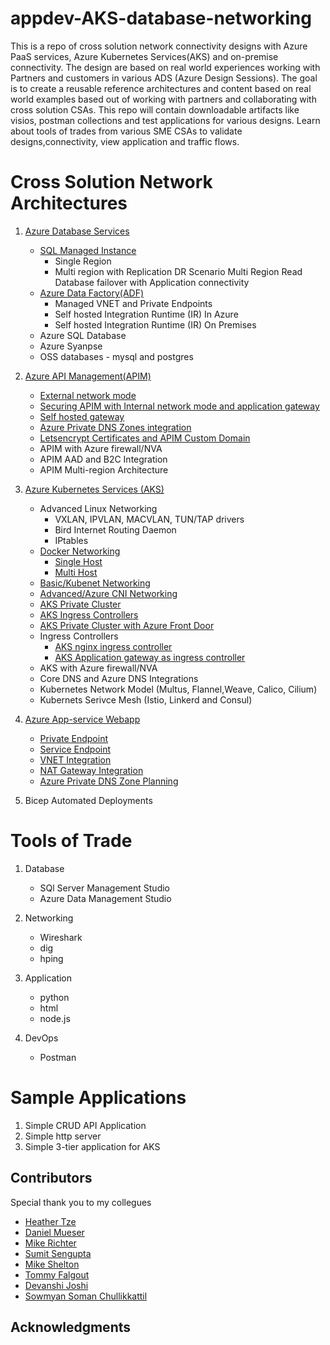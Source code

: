 # appdev-AKS-database-networking

This is a repo of cross solution network connectivity designs with Azure PaaS services, Azure Kubernetes Services(AKS) and on-premise connectivity. The design are based on real world experiences working with Partners and customers in various ADS (Azure Design Sessions). The goal is to create a reusable reference architectures and content based on real world examples based out of working with partners and collaborating with cross solution CSAs. This repo will contain downloadable artifacts like visios, postman collections and test applications for various designs. Learn about tools of trades from various SME CSAs to validate designs,connectivity, view application and traffic flows.

# Cross Solution Network Architectures

1. [Azure Database Services](database-services/README.md)

   - [SQL Managed Instance](database-services/README.md)
     - Single Region
     - Multi region with Replication
       DR Scenario
       Multi Region Read
       Database failover with Application connectivity
   - [Azure Data Factory(ADF)](database-services/README-ADF.md)
     - Managed VNET and Private Endpoints
     - Self hosted Integration Runtime (IR) In Azure
     - Self hosted Integration Runtime (IR) On Premises
   - Azure SQL Database
   - Azure Syanpse
   - OSS databases - mysql and postgres

2. [Azure API Management(APIM)](apim/README.md)

   - [External network mode](apim/README.md)
   - [Securing APIM with Internal network mode and application gateway](apim/README.md)
   - [Self hosted gateway](apim/README.md)
   - [Azure Private DNS Zones integration](apim/README.md)
   - [Letsencrypt Certificates and APIM Custom Domain](apim/README.md)
   - APIM with Azure firewall/NVA
   - APIM AAD and B2C Integration
   - APIM Multi-region Architecture

3. [Azure Kubernetes Services (AKS)](aks/README-advanced.md)

   - Advanced Linux Networking
     - VXLAN, IPVLAN, MACVLAN, TUN/TAP drivers
     - Bird Internet Routing Daemon
     - IPtables
   - [Docker Networking](aks/README-docker-multihost.md)
     - [Single Host](aks/README-docker-singlehost.md)
     - [Multi Host](aks/README-docker-multihost.md)
   - [Basic/Kubenet Networking](aks/README-kubenet.md)
   - [Advanced/Azure CNI Networking](aks/README-advanced.md)
   - [AKS Private Cluster](aks/README-private-cluster.md)
   - [AKS Ingress Controllers](aks/README-ingress-controllers.md)
   - [AKS Private Cluster with Azure Front Door](https://github.com/nehalineogi/aks-private-cluster-with-afd-premium)
   - Ingress Controllers
     - [AKS nginx ingress controller](https://github.com/nehalineogi/aks-nginx-ingress)
     - [AKS Application gateway as ingress controller](https://github.com/nehalineogi/aks-app-gw-ingress)
   - AKS with Azure firewall/NVA
   - Core DNS and Azure DNS Integrations
   - Kubernetes Network Model (Multus, Flannel,Weave, Calico, Cilium)
   - Kubernets Serivce Mesh (Istio, Linkerd and Consul)

4. [Azure App-service Webapp](app-service/README.md)

   - [Private Endpoint](app-service/README.md)
   - [Service Endpoint](app-service/README.md)
   - [VNET Integration](app-service/README.md)
   - [NAT Gateway Integration](app-service/README.md)
   - [Azure Private DNS Zone Planning](app-service/README.md)

5. Bicep Automated Deployments

# Tools of Trade

1. Database

   - SQl Server Management Studio
   - Azure Data Management Studio

2. Networking

   - Wireshark
   - dig
   - hping

3. Application
   - python
   - html
   - node.js
4. DevOps
   - Postman

# Sample Applications

1. Simple CRUD API Application
2. Simple http server
3. Simple 3-tier application for AKS

## Contributors

Special thank you to my collegues

- [Heather Tze](https://github.com/hsze)
- [Daniel Mueser](https://github.com/dmauser)
- [Mike Richter](https://github.com/michaelsrichter)
- [Sumit Sengupta](https://github.com/sumitsengupta)
- [Mike Shelton](https://www.linkedin.com/in/mshelt)
- [Tommy Falgout](https://github.com/lastcoolnameleft)
- [Devanshi Joshi](https://github.com/devanshidiaries)
- [Sowmyan Soman Chullikkattil](https://github.com/sowsan)

## Acknowledgments
